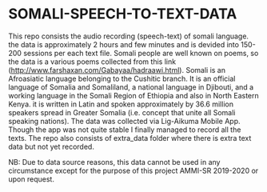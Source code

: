 # SOMALI-SPEECH-TO-TEXT-DATA

This repo consists the audio recording (speech-text) of somali language. the data is approximately 2 hours and few minutes and is devided into 150-200 sessions per each text file. Somali people are well known on poems, so the data is a various poems collected from this link (http://www.farshaxan.com/Gabayaa/hadraawi.html). Somali is an Afroasiatic language belonging to the Cushitic branch. It is an official language of Somalia and Somaliland, a national language in Djibouti, and a working language in the Somali Region of Ethiopia and also in North Eastern Kenya. it is written in Latin and spoken approximately by 36.6 million speakers spread in Greater Somalia (i.e. concept that unite all Somali speaking nations). The data was collected via Lig-Aikuma Mobile App. Though the app was not quite stable I finally managed to record all the texts. The repo also consists of extra_data folder where there is extra text data but not yet recorded. 


NB: Due to data source reasons, this data cannot be used in any circumstance except for the purpose of this project AMMI-SR 2019-2020 or upon request.
